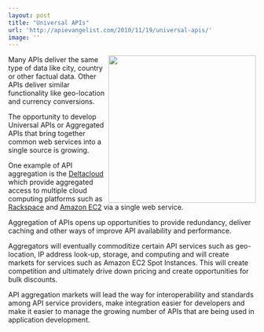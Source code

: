```yaml
---
layout: post
title: "Universal APIs"
url: 'http://apievangelist.com/2010/11/19/universal-apis/'
image: ''
---
```


<img src="http://kinlane-productions.s3.amazonaws.com/api-evangelist/wall-street.jpg" alt="" width="300" align="right" />Many APIs deliver the same type of data like city, country or other factual data. Other APIs deliver similar functionality like geo-location and currency conversions.

The opportunity to develop Universal APIs or Aggregated APIs that bring together common web services into a single source is growing.

One example of API aggregation is the [Deltacloud][1] which provide aggregated access to multiple cloud computing platforms such as [Rackspace][2] and [Amazon EC2][3] via a single web service.

Aggregation of APIs opens up opportunities to provide redundancy, deliver caching and other ways of improve API availability and performance.

Aggregators will eventually commoditize certain API services such as geo-location, IP address look-up, storage, and computing and will create markets for services such as Amazon EC2 Spot Instances. This will create competition and ultimately drive down pricing and create opportunities for bulk discounts.

API aggregation markets will lead the way for interoperability and standards among API service providers, make integration easier for developers and make it easier to manage the growing number of APIs that are being used in application development.

   [1]: http://blog.apievangelist.com/2010/11/17/deltacloud-review/
   [2]: http://www.kinlane.com/category/rackspace/
   [3]: http://www.kinlane.com/category/amazon/amazon-ec2/
